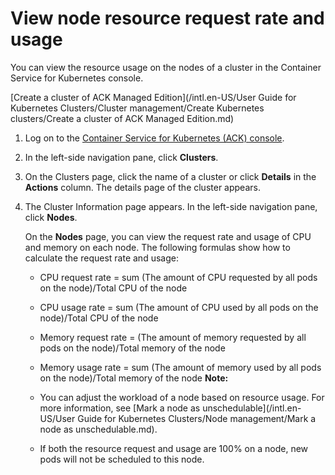 # View node resource request rate and usage

You can view the resource usage on the nodes of a cluster in the Container Service for Kubernetes console.

[Create a cluster of ACK Managed Edition](/intl.en-US/User Guide for Kubernetes Clusters/Cluster management/Create Kubernetes clusters/Create a cluster of ACK Managed Edition.md)

1.  Log on to the [Container Service for Kubernetes \(ACK\) console](https://cs.console.aliyun.com).

2.  In the left-side navigation pane, click **Clusters**.

3.  On the Clusters page, click the name of a cluster or click **Details** in the **Actions** column. The details page of the cluster appears.

4.  The Cluster Information page appears. In the left-side navigation pane, click **Nodes**.

    On the **Nodes** page, you can view the request rate and usage of CPU and memory on each node. The following formulas show how to calculate the request rate and usage:

    -   CPU request rate = sum \(The amount of CPU requested by all pods on the node\)/Total CPU of the node
    -   CPU usage rate = sum \(The amount of CPU used by all pods on the node\)/Total CPU of the node
    -   Memory request rate = \(The amount of memory requested by all pods on the node\)/Total memory of the node
    -   Memory usage rate = sum \(The amount of memory used by all pods on the node\)/Total memory of the node
    **Note:**

    -   You can adjust the workload of a node based on resource usage. For more information, see [Mark a node as unschedulable](/intl.en-US/User Guide for Kubernetes Clusters/Node management/Mark a node as unschedulable.md).
    -   If both the resource request and usage are 100% on a node, new pods will not be scheduled to this node.

